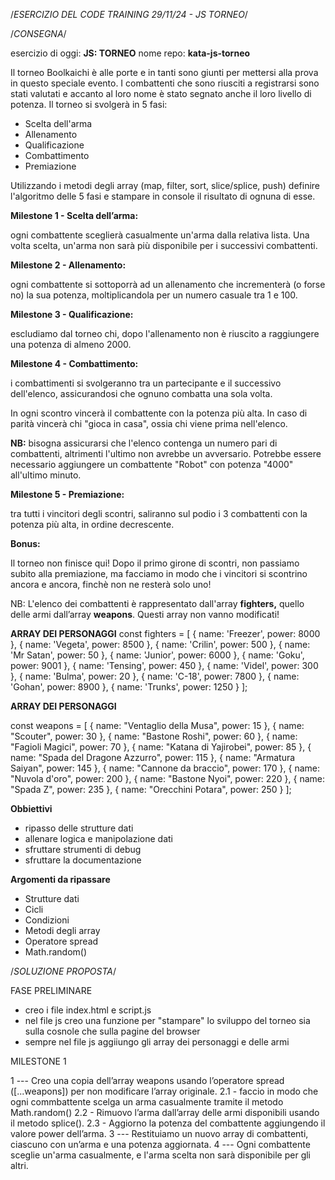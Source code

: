 /*ESERCIZIO DEL CODE TRAINING 29/11/24 - JS TORNEO*/

/*CONSEGNA*/

esercizio di oggi: **JS: TORNEO**
nome repo: **kata-js-torneo**

Il torneo Boolkaichi è alle porte e in tanti sono giunti per mettersi alla prova in questo speciale evento.
I combattenti che sono riusciti a registrarsi sono stati valutati e accanto al loro nome è stato segnato anche il loro livello di potenza. 
Il torneo si svolgerà in 5 fasi:

- Scelta dell'arma
- Allenamento
- Qualificazione
- Combattimento
- Premiazione

Utilizzando i metodi degli array (map, filter, sort, slice/splice, push) definire l'algoritmo delle 5 fasi e stampare in console il risultato di ognuna di esse.

**Milestone 1 - Scelta dell’arma:**

ogni combattente sceglierà casualmente un'arma dalla relativa lista. Una volta scelta, un'arma non sarà più disponibile per i successivi combattenti.

**Milestone 2 - Allenamento:**

ogni combattente si sottoporrà ad un allenamento che incrementerà (o forse no) la sua potenza, moltiplicandola per un numero casuale tra 1 e 100.

**Milestone 3 - Qualificazione:**

escludiamo dal torneo chi, dopo l'allenamento non è riuscito a raggiungere una potenza di almeno 2000.

**Milestone 4 - Combattimento:**

i combattimenti si svolgeranno tra un partecipante e il successivo dell'elenco, assicurandosi che ognuno combatta una sola volta. 

In ogni scontro vincerà il combattente con la potenza più alta. In caso di parità vincerà chi "gioca in casa", ossia chi viene prima nell'elenco.

**NB:** bisogna assicurarsi che l'elenco contenga un numero pari di combattenti, altrimenti l'ultimo non avrebbe un avversario. Potrebbe essere necessario aggiungere un combattente "Robot" con potenza "4000" all'ultimo minuto.

**Milestone 5 - Premiazione:**

tra tutti i vincitori degli scontri, saliranno sul podio i 3 combattenti con la potenza più alta, in ordine decrescente.

**Bonus:**

Il torneo non finisce qui! Dopo il primo girone di scontri, non passiamo subito alla premiazione, ma facciamo in modo che i vincitori si scontrino ancora e ancora, finchè non ne resterà solo uno!

NB: L'elenco dei combattenti è rappresentato dall'array **fighters,** quello delle armi dall’array **weapons**. Questi array non vanno modificati!

**ARRAY DEI PERSONAGGI**
const fighters = [
  {
      name: 'Freezer',
      power: 8000
  },
  {
      name: 'Vegeta',
      power: 8500
  },
  {
      name: 'Crilin',
      power: 500
  },
  {
      name: 'Mr Satan',
      power: 50
  },
  {
      name: 'Junior',
      power: 6000
  },
  {
      name: 'Goku',
      power: 9001
  },
  {
      name: 'Tensing',
      power: 450
  },
  {
      name: 'Videl',
      power: 300
  },
  {
      name: 'Bulma',
      power: 20
  },
  {
      name: 'C-18',
      power: 7800
  },
  {
      name: 'Gohan',
      power: 8900
  },
  {
      name: 'Trunks',
      power: 1250
  }
];

**ARRAY DEI PERSONAGGI**

const weapons = [
  { 
      name: "Ventaglio della Musa", 
      power: 15 
  },
  { 
      name: "Scouter", 
      power: 30 
  },
  { 
      name: "Bastone Roshi", 
      power: 60 
  },
  { 
      name: "Fagioli Magici", 
      power: 70 
  },
  { 
      name: "Katana di Yajirobei", 
      power: 85 
  },
  { 
      name: "Spada del Dragone Azzurro", 
      power: 115 
  },
  { 
      name: "Armatura Saiyan", 
      power: 145 
  },
  { 
      name: "Cannone da braccio", 
      power: 170 
  },
  { 
      name: "Nuvola d'oro", 
      power: 200 
  },
  { 
      name: "Bastone Nyoi", 
      power: 220
  },
  { 
      name: "Spada Z", 
      power: 235 
  },
  { 
      name: "Orecchini Potara", 
      power: 250 
  }
];

**Obbiettivi**
- ripasso delle strutture dati
- allenare logica e manipolazione dati
- sfruttare strumenti di debug
- sfruttare la documentazione

**Argomenti da ripassare**
- Strutture dati
- Cicli
- Condizioni
- Metodi degli array
- Operatore spread
- Math.random()


/*SOLUZIONE PROPOSTA*/

FASE PRELIMINARE

- creo i file index.html e script.js
- nel file js creo una funzione per "stampare" lo sviluppo del torneo sia sulla cosnole che sulla pagine del browser
- sempre nel file js aggiiungo gli array dei personaggi e delle armi

MILESTONE 1

1 --- Creo una copia dell’array weapons usando l’operatore spread ([...weapons]) per non modificare l’array originale.
2.1 - faccio in modo che ogni commbattente scelga un arma casualmente tramite il metodo Math.random()
2.2 - Rimuovo l’arma dall’array delle armi disponibili usando il metodo splice().
2.3 - Aggiorno la potenza del combattente aggiungendo il valore power dell’arma.
3 --- Restituiamo un nuovo array di combattenti, ciascuno con un’arma e una potenza aggiornata.
4 --- Ogni combattente sceglie un'arma casualmente, e l'arma scelta non sarà disponibile per gli altri.

